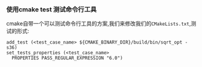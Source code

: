### 使用cmake test 测试命令行工具

cmake自带一个可以测试命令行工具的方案,我们来修改我们的`CMakeLists.txt`,测试的形式:

```
add_test (<test_case_name> ${CMAKE_BINARY_DIR}/build/bin/sqrt_opt -s36)
set_tests_properties (<test_case_name>
  PROPERTIES PASS_REGULAR_EXPRESSION "6.0")
```
